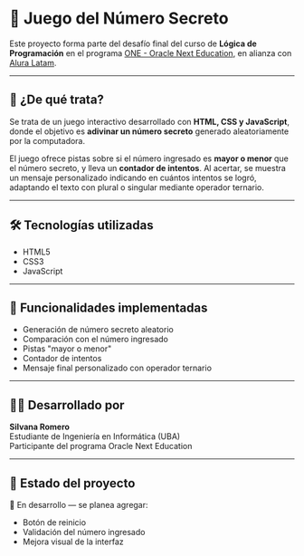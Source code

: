# 🎯 Juego del Número Secreto

Este proyecto forma parte del desafío final del curso de **Lógica de Programación** en el programa [ONE - Oracle Next Education](https://www.oracle.com/ar/education/oracle-next-education/), en alianza con [Alura Latam](https://www.aluracursos.com/).

---

## 🧠 ¿De qué trata?

Se trata de un juego interactivo desarrollado con **HTML, CSS y JavaScript**, donde el objetivo es **adivinar un número secreto** generado aleatoriamente por la computadora.

El juego ofrece pistas sobre si el número ingresado es **mayor o menor** que el número secreto, y lleva un **contador de intentos**. Al acertar, se muestra un mensaje personalizado indicando en cuántos intentos se logró, adaptando el texto con plural o singular mediante operador ternario.

---

## 🛠️ Tecnologías utilizadas

- HTML5  
- CSS3  
- JavaScript

---

## 🚀 Funcionalidades implementadas

- Generación de número secreto aleatorio
- Comparación con el número ingresado
- Pistas "mayor o menor"
- Contador de intentos
- Mensaje final personalizado con operador ternario

---

## 🙋‍♀️ Desarrollado por

**Silvana Romero**  
Estudiante de Ingeniería en Informática (UBA)  
Participante del programa Oracle Next Education

---

## 📝 Estado del proyecto

🚧 En desarrollo — se planea agregar:
- Botón de reinicio
- Validación del número ingresado
- Mejora visual de la interfaz
